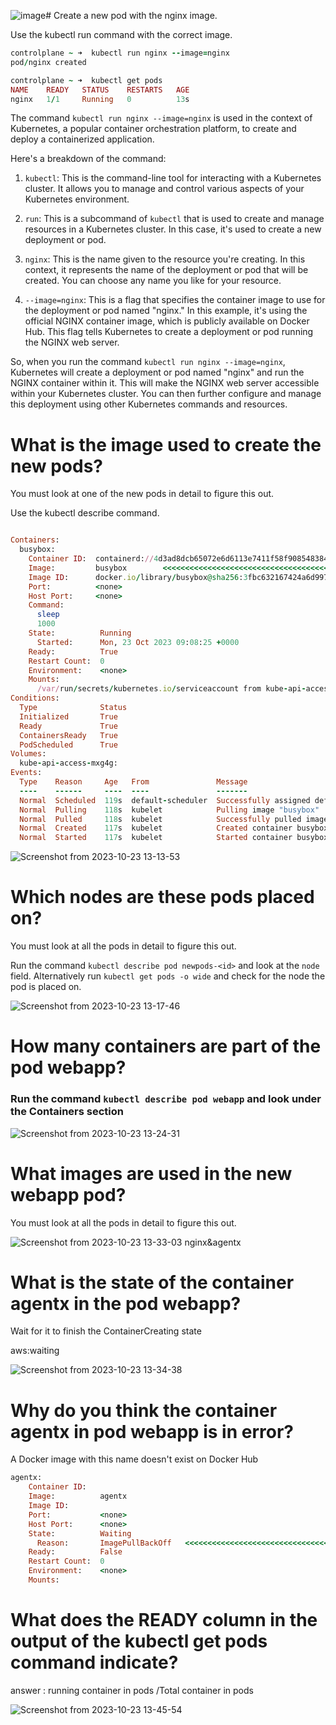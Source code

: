 ![image](https://github.com/Althaf-official/KodeKloud_Kubernetes/assets/105126131/224c234e-63d4-4cc0-9a79-b6ea8f2391c4)# Create a new pod with the nginx image.

Use the kubectl run command with the correct image.

```ruby
controlplane ~ ➜  kubectl run nginx --image=nginx
pod/nginx created

controlplane ~ ➜  kubectl get pods
NAME    READY   STATUS    RESTARTS   AGE
nginx   1/1     Running   0          13s
```
The command `kubectl run nginx --image=nginx` is used in the context of Kubernetes, a popular container orchestration platform, to create and deploy a containerized application.

Here's a breakdown of the command:

1. `kubectl`: This is the command-line tool for interacting with a Kubernetes cluster. It allows you to manage and control various aspects of your Kubernetes environment.

2. `run`: This is a subcommand of `kubectl` that is used to create and manage resources in a Kubernetes cluster. In this case, it's used to create a new deployment or pod.

3. `nginx`: This is the name given to the resource you're creating. In this context, it represents the name of the deployment or pod that will be created. You can choose any name you like for your resource.

4. `--image=nginx`: This is a flag that specifies the container image to use for the deployment or pod named "nginx." In this example, it's using the official NGINX container image, which is publicly available on Docker Hub. This flag tells Kubernetes to create a deployment or pod running the NGINX web server.

So, when you run the command `kubectl run nginx --image=nginx`, Kubernetes will create a deployment or pod named "nginx" and run the NGINX container within it. This will make the NGINX web server accessible within your Kubernetes cluster. You can then further configure and manage this deployment using other Kubernetes commands and resources.


# What is the image used to create the new pods?


You must look at one of the new pods in detail to figure this out.

Use the kubectl describe command.

```ruby

Containers:
  busybox:
    Container ID:  containerd://4d3ad8dcb65072e6d6113e7411f58f9085483840f8a719157f593e7719e52072
    Image:         busybox        <<<<<<<<<<<<<<<<<<<<<<<<<<<<<<<<<<<<<<<<<<<<<<<<<<<<<<<<<<<<<<<<<<<<<<<<<<<<<<<<<<<<<<<<<<<<<<<<<<<<<<<<<
    Image ID:      docker.io/library/busybox@sha256:3fbc632167424a6d997e74f52b878d7cc478225cffac6bc977eedfe51c7f4e79
    Port:          <none>
    Host Port:     <none>
    Command:
      sleep
      1000
    State:          Running
      Started:      Mon, 23 Oct 2023 09:08:25 +0000
    Ready:          True
    Restart Count:  0
    Environment:    <none>
    Mounts:
      /var/run/secrets/kubernetes.io/serviceaccount from kube-api-access-mxg4g (ro)
Conditions:
  Type              Status
  Initialized       True 
  Ready             True 
  ContainersReady   True 
  PodScheduled      True 
Volumes:
  kube-api-access-mxg4g:
Events:
  Type    Reason     Age   From               Message
  ----    ------     ----  ----               -------
  Normal  Scheduled  119s  default-scheduler  Successfully assigned default/newpods-x5xhf to controlplane
  Normal  Pulling    118s  kubelet            Pulling image "busybox"
  Normal  Pulled     118s  kubelet            Successfully pulled image "busybox" in 341.828969ms (341.857388ms including waiting)
  Normal  Created    117s  kubelet            Created container busybox
  Normal  Started    117s  kubelet            Started container busybox
```
![Screenshot from 2023-10-23 13-13-53](https://github.com/Althaf-official/KodeKloud_Kubernetes/assets/105126131/3f70156c-c016-4056-9966-ab7b33504e18)

# Which nodes are these pods placed on?


You must look at all the pods in detail to figure this out.

Run the command `kubectl describe pod newpods-<id>` and look at the `node` field.
Alternatively run `kubectl get pods -o wide` and check for the node the pod is placed on.

![Screenshot from 2023-10-23 13-17-46](https://github.com/Althaf-official/KodeKloud_Kubernetes/assets/105126131/f8b9fb49-2c9b-4b8a-b6fb-3be0c299dd85)

# How many containers are part of the pod webapp?

### Run the command `kubectl describe pod webapp` and look under the Containers section

![Screenshot from 2023-10-23 13-24-31](https://github.com/Althaf-official/KodeKloud_Kubernetes/assets/105126131/c7ab6fdd-fa5f-444d-b252-4aad9e120a32)

# What images are used in the new webapp pod?


You must look at all the pods in detail to figure this out.

![Screenshot from 2023-10-23 13-33-03](https://github.com/Althaf-official/KodeKloud_Kubernetes/assets/105126131/f10ec81a-6cd5-4b82-9aae-97411ccac8bb)
nginx&agentx

# What is the state of the container agentx in the pod webapp?


Wait for it to finish the ContainerCreating state

aws:waiting

![Screenshot from 2023-10-23 13-34-38](https://github.com/Althaf-official/KodeKloud_Kubernetes/assets/105126131/bef2b761-a05a-4192-a2fe-6c079e6748c5)


# Why do you think the container agentx in pod webapp is in error?

A Docker image with this name doesn't exist on Docker Hub

```ruby
agentx:
    Container ID:   
    Image:          agentx
    Image ID:       
    Port:           <none>
    Host Port:      <none>
    State:          Waiting
      Reason:       ImagePullBackOff   <<<<<<<<<<<<<<<<<<<<<<<<<<<<<<<<<<
    Ready:          False
    Restart Count:  0
    Environment:    <none>
    Mounts:
```
# What does the READY column in the output of the kubectl get pods command indicate?

answer : running container in pods /Total container in pods


![Screenshot from 2023-10-23 13-45-54](https://github.com/Althaf-official/KodeKloud_Kubernetes/assets/105126131/b2b8d6ca-2629-4a14-a5a9-b27633d35f85)










